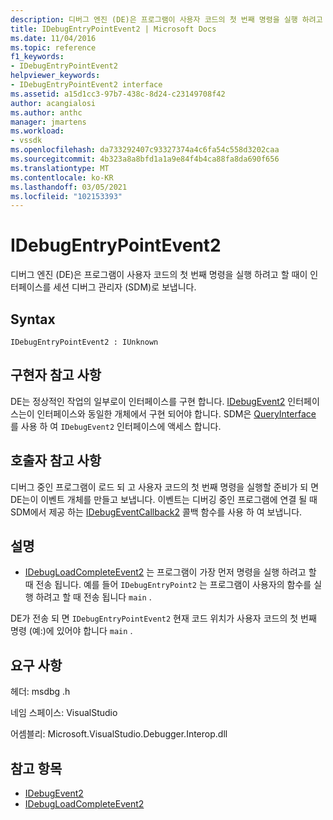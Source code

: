 ```yaml
---
description: 디버그 엔진 (DE)은 프로그램이 사용자 코드의 첫 번째 명령을 실행 하려고 할 때이 인터페이스를 세션 디버그 관리자 (SDM)로 보냅니다.
title: IDebugEntryPointEvent2 | Microsoft Docs
ms.date: 11/04/2016
ms.topic: reference
f1_keywords:
- IDebugEntryPointEvent2
helpviewer_keywords:
- IDebugEntryPointEvent2 interface
ms.assetid: a15d1cc3-97b7-438c-8d24-c23149708f42
author: acangialosi
ms.author: anthc
manager: jmartens
ms.workload:
- vssdk
ms.openlocfilehash: da733292407c93327374a4c6fa54c558d3202caa
ms.sourcegitcommit: 4b323a8a8bfd1a1a9e84f4b4ca88fa8da690f656
ms.translationtype: MT
ms.contentlocale: ko-KR
ms.lasthandoff: 03/05/2021
ms.locfileid: "102153393"
---
```

# <a name="idebugentrypointevent2"></a>IDebugEntryPointEvent2
디버그 엔진 (DE)은 프로그램이 사용자 코드의 첫 번째 명령을 실행 하려고 할 때이 인터페이스를 세션 디버그 관리자 (SDM)로 보냅니다.

## <a name="syntax"></a>Syntax

```
IDebugEntryPointEvent2 : IUnknown
```

## <a name="notes-for-implementers"></a>구현자 참고 사항
 DE는 정상적인 작업의 일부로이 인터페이스를 구현 합니다. [IDebugEvent2](../../../extensibility/debugger/reference/idebugevent2.md) 인터페이스는이 인터페이스와 동일한 개체에서 구현 되어야 합니다. SDM은 [QueryInterface](/cpp/atl/queryinterface) 를 사용 하 여 `IDebugEvent2` 인터페이스에 액세스 합니다.

## <a name="notes-for-callers"></a>호출자 참고 사항
 디버그 중인 프로그램이 로드 되 고 사용자 코드의 첫 번째 명령을 실행할 준비가 되 면 DE는이 이벤트 개체를 만들고 보냅니다. 이벤트는 디버깅 중인 프로그램에 연결 될 때 SDM에서 제공 하는 [IDebugEventCallback2](../../../extensibility/debugger/reference/idebugeventcallback2.md) 콜백 함수를 사용 하 여 보냅니다.

## <a name="remarks"></a>설명
- [IDebugLoadCompleteEvent2](../../../extensibility/debugger/reference/idebugloadcompleteevent2.md) 는 프로그램이 가장 먼저 명령을 실행 하려고 할 때 전송 됩니다. 예를 들어 `IDebugEntryPoint2` 는 프로그램이 사용자의 함수를 실행 하려고 할 때 전송 됩니다 `main` .

 DE가 전송 되 면 `IDebugEntryPointEvent2` 현재 코드 위치가 사용자 코드의 첫 번째 명령 (예:)에 있어야 합니다 `main` .

## <a name="requirements"></a>요구 사항
 헤더: msdbg .h

 네임 스페이스: VisualStudio

 어셈블리: Microsoft.VisualStudio.Debugger.Interop.dll

## <a name="see-also"></a>참고 항목
- [IDebugEvent2](../../../extensibility/debugger/reference/idebugevent2.md)
- [IDebugLoadCompleteEvent2](../../../extensibility/debugger/reference/idebugloadcompleteevent2.md)
